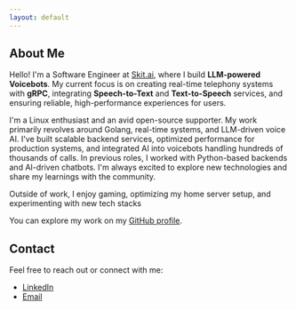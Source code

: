 ```yaml
---
layout: default
---
```


## About Me

Hello! I'm a Software Engineer at [Skit.ai](https://skit.ai), where I build **LLM-powered Voicebots**. My current focus is on creating real-time telephony systems with **gRPC**, integrating **Speech-to-Text** and **Text-to-Speech** services, and ensuring reliable, high-performance experiences for users.

I'm a Linux enthusiast and an avid open-source supporter. My work primarily revolves around Golang, real-time systems, and LLM-driven voice AI. I've built scalable backend services, optimized performance for production systems, and integrated AI into voicebots handling hundreds of thousands of calls. In previous roles, I worked with Python-based backends and AI-driven chatbots. I'm always excited to explore new technologies and share my learnings with the community.

Outside of work, I enjoy gaming, optimizing my home server setup, and experimenting with new tech stacks

You can explore my work on my [GitHub profile](https://github.com/SubhrajitPrusty).

## Contact

Feel free to reach out or connect with me:

- [LinkedIn](https://www.linkedin.com/in/subhrajitprusty)
- [Email](mailto:subhrajit1997@gmail.com)
